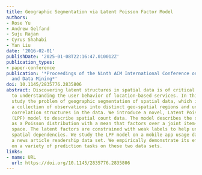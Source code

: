 ```yaml
---
title: Geographic Segmentation via Latent Poisson Factor Model
authors:
- Rose Yu
- Andrew Gelfand
- Suju Rajan
- Cyrus Shahabi
- Yan Liu
date: '2016-02-01'
publishDate: '2025-01-08T22:16:47.010012Z'
publication_types:
- paper-conference
publication: '*Proceedings of the Ninth ACM International Conference on Web Search
  and Data Mining*'
doi: 10.1145/2835776.2835806
abstract: Discovering latent structures in spatial data is of critical importance
  to understanding the user behavior of location-based services. In this paper, we
  study the problem of geographic segmentation of spatial data, which involves dividing
  a collection of observations into distinct geo-spatial regions and uncovering abstract
  correlation structures in the data. We introduce a novel, Latent Poisson Factor
  (LPF) model to describe spatial count data. The model describes the spatial counts
  as a Poisson distribution with a mean that factors over a joint item-location latent
  space. The latent factors are constrained with weak labels to help uncover interesting
  spatial dependencies. We study the LPF model on a mobile app usage data set and
  a news article readership data set. We empirically demonstrate its effectiveness
  on a variety of prediction tasks on these two data sets.
links:
- name: URL
  url: https://doi.org/10.1145/2835776.2835806
---
```

